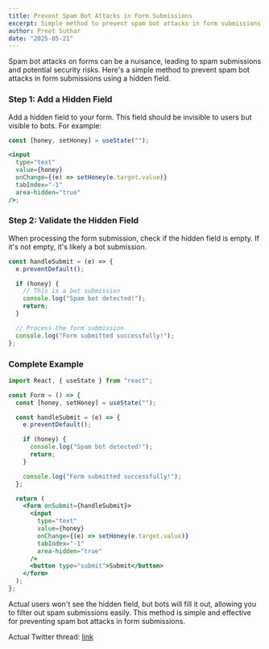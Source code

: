 ```yaml
---
title: Prevent Spam Bot Attacks in Form Submissions
excerpt: Simple method to prevent spam bot attacks in form submissions
author: Preet Suthar
date: "2025-05-21"
---
```


Spam bot attacks on forms can be a nuisance, leading to spam submissions and potential security risks. Here's a simple method to prevent spam bot attacks in form submissions using a hidden field.

### Step 1: Add a Hidden Field

Add a hidden field to your form. This field should be invisible to users but visible to bots. For example:

```jsx
const [honey, setHoney] = useState("");

<input
  type="text"
  value={honey}
  onChange={(e) => setHoney(e.target.value)}
  tabIndex="-1"
  area-hidden="true"
/>;
```

### Step 2: Validate the Hidden Field

When processing the form submission, check if the hidden field is empty. If it's not empty, it's likely a bot submission.

```jsx
const handleSubmit = (e) => {
  e.preventDefault();

  if (honey) {
    // This is a bot submission
    console.log("Spam bot detected!");
    return;
  }

  // Process the form submission
  console.log("Form submitted successfully!");
};
```

### Complete Example

```jsx
import React, { useState } from "react";

const Form = () => {
  const [honey, setHoney] = useState("");

  const handleSubmit = (e) => {
    e.preventDefault();

    if (honey) {
      console.log("Spam bot detected!");
      return;
    }

    console.log("Form submitted successfully!");
  };

  return (
    <form onSubmit={handleSubmit}>
      <input
        type="text"
        value={honey}
        onChange={(e) => setHoney(e.target.value)}
        tabIndex="-1"
        area-hidden="true"
      />
      <button type="submit">Submit</button>
    </form>
  );
};
```

Actual users won't see the hidden field, but bots will fill it out, allowing you to filter out spam submissions easily. This method is simple and effective for preventing spam bot attacks in form submissions.

Actual Twitter thread: [link](https://x.com/preetsuthar17/status/1926188828169015371)
